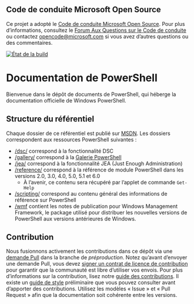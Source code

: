 ## <a name="microsoft-open-source-code-of-conduct"></a>Code de conduite Microsoft Open Source

Ce projet a adopté le [Code de conduite Microsoft Open Source](https://opensource.microsoft.com/codeofconduct/).
Pour plus d’informations, consultez le [Forum Aux Questions sur le Code de conduite](https://opensource.microsoft.com/codeofconduct/faq/) ou contactez [opencode@microsoft.com](mailto:opencode@microsoft.com) si vous avez d’autres questions ou des commentaires.

[![État de la build](https://ci.appveyor.com/api/projects/status/onshefxnc4g4pv87/branch/staging?svg=true)](https://ci.appveyor.com/project/PowerShell/powershell-docs/branch/staging)

# <a name="powershell-documentation"></a>Documentation de PowerShell

Bienvenue dans le dépôt de documents de PowerShell, qui héberge la documentation officielle de Windows PowerShell. 

## <a name="repository-structure"></a>Structure du référentiel
Chaque dossier de ce référentiel est publié sur [MSDN](https://msdn.microsoft.com/en-us/powershell). Les dossiers correspondent aux ressources PowerShell suivantes :
* [/dsc/](https://msdn.microsoft.com/en-us/powershell/dsc/) correspond à la fonctionnalité DSC
* [/gallery/](https://msdn.microsoft.com/powershell/gallery) correspond à la [Galerie PowerShell](https://www.powershellgallery.com/)
* [/jea/](https://msdn.microsoft.com/powershell/jea/) correspond à la fonctionnalité JEA (Just Enough Administration)
* [/reference/](https://msdn.microsoft.com/powershell/reference/) correspond à la référence de module PowerShell dans les versions 2.0, 3.0, 4.0, 5.0, 5.1 et 6.0
  * À l’avenir, ce contenu sera récupéré par l’applet de commande `Get-Help`
* [/scripting/](https://msdn.microsoft.com/en-us/powershell/scripting/) correspond au contenu général des informations de référence sur PowerShell
* [/wmf](https://msdn.microsoft.com/en-us/powershell/wmf/readme) contient les notes de publication pour Windows Management Framework, le package utilisé pour distribuer les nouvelles versions de PowerShell aux versions antérieures de Windows. 



## <a name="contributing"></a>Contribution

Nous fusionnons activement les contributions dans ce dépôt via une [demande Pull](https://help.github.com/articles/using-pull-requests/) dans la branche de *préproduction*. Notez qu’avant d’envoyer une demande Pull, vous devez [signer un contrat de licence de contribution](https://cla.microsoft.com/) pour garantir que la communauté est libre d’utiliser vos envois.
Pour plus d’informations sur la contribution, lisez notre [guide des contributions](CONTRIBUTING.md).
Il existe un [guide de style](./style.md) préliminaire que vous pouvez consulter avant d’apporter des contributions.
Utilisez les modèles « Issue » et « Pull Request » afin que la documentation soit cohérente entre les versions. 
